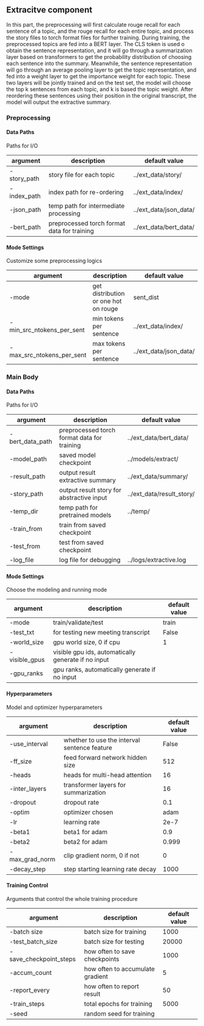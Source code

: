 ## Extracitve component
In this part, the preprocessing will first calculate rouge recall for each sentence of a topic, and the rouge recall 
for each entire topic, and process the story files to torch format files for further training. During training, 
the preprocessed topics are fed into a BERT layer. The CLS token is used o obtain the sentence representation, and it will
go through a summarization layer based on transformers to get the probability distribution of choosing each sentence 
into the summary. Meanwhile, the sentence representation will go through an average pooling layer to get the topic 
representation, and fed into a weight layer to get the importance weight for each topic. These two layers will be 
jointly trained and on the test set, the model will choose the top k sentences from each topic, and k is based the topic 
weight. After reordering these sentences using their position in the original transcript, the model will output the 
extractive summary.

### Preprocessing

#### Data Paths
Paths for I/O

argument | description | default value
---- | ---- | ----
-story_path | story file for each topic | ../ext_data/story/
-index_path | index path for re-ordering | ../ext_data/index/
-json_path | temp path for intermediate processing | ../ext_data/json_data/
-bert_path | preprocessed torch format data for training | ../ext_data/bert_data/

#### Mode Settings
Customize some preprocessing logics

argument | description | default value
---- | ---- | ----
-mode | get distribution or one hot on rouge | sent_dist
-min_src_ntokens_per_sent | min tokens per sentence | ../ext_data/index/
-max_src_ntokens_per_sent | max tokens per sentence | ../ext_data/json_data/

### Main Body
#### Data Paths
Paths for I/O

argument | description | default value
---- | ---- | ----
-bert_data_path | preprocessed torch format data for training | ../ext_data/bert_data/
-model_path | saved model checkpoint | ../models/extract/ 
-result_path | output result extractive summary | ../ext_data/summary/
-story_path | output result story for abstractive input | ../ext_data/result_story/
-temp_dir | temp path for pretrained models | ../temp/
-train_from | train from saved checkpoint | 
-test_from | test from saved checkpoint | 
-log_file | log file for debugging | ../logs/extractive.log


#### Mode Settings
Choose the modeling and running mode

argument | description | default value
---- | ---- | ----
-mode | train/validate/test | train
-test_txt | for testing new meeting transcript | False
-world_size | gpu world size, 0 if cpu | 1
-visible_gpus | visible gpu ids, automatically generate if no input | 
-gpu_ranks | gpu ranks, automatically generate if no input | 


#### Hyperparameters
Model and optimizer hyperparameters

argument | description | default value
---- | ---- | ----
-use_interval | whether to use the interval sentence feature | False
-ff_size | feed forward network hidden size | 512
-heads | heads for multi-head attention | 16
-inter_layers | transformer layers for summarization | 16
-dropout | dropout rate | 0.1
-optim | optimizer chosen | adam
-lr | learning rate | 2e-7
-beta1 | beta1 for adam | 0.9
-beta2 | beta2 for adam | 0.999
-max_grad_norm | clip gradient norm, 0 if not | 0
-decay_step | step starting learning rate decay | 1000

#### Training Control
Arguments that control the whole training procedure

argument | description | default value
---- | ---- | ----
-batch size | batch size for training | 1000
-test_batch_size | batch size for testing | 20000
-save_checkpoint_steps | how often to save checkpoints | 1000
-accum_count | how often to accumulate gradient | 5
-report_every | how often to report result | 50
-train_steps | total epochs for training | 5000
-seed | random seed for training |
